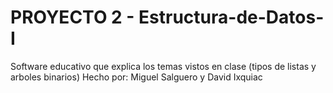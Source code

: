 # PROYECTO 2 - Estructura-de-Datos-I
Software educativo que explica los temas vistos en clase (tipos de listas y arboles binarios)
Hecho por: Miguel Salguero y David Ixquiac
